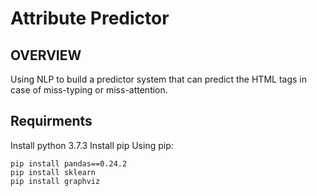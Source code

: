 # Attribute Predictor
## OVERVIEW

Using NLP to build a predictor system that can predict the HTML tags in case of miss-typing or miss-attention.

## Requirments
Install python 3.7.3
Install pip
Using pip:

    pip install pandas==0.24.2
    pip install sklearn
    pip install graphviz

